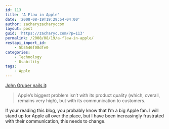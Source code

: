 ```yaml
---
id: 113
title: 'A Flaw in Apple'
date: '2008-08-19T19:29:54-04:00'
author: zacharyzacharyccom
layout: post
guid: 'https://zacharyc.com/?p=113'
permalink: /2008/08/19/a-flaw-in-apple/
restapi_import_id:
    - 5b3546f08dfe0
categories:
    - Technology
    - Usability
tags:
    - Apple
---
```


[John Gruber nails it](http://daringfireball.net/linked/2008/08/19/engst):

> Apple’s biggest problem isn’t with its product quality (which, overall, remains very high), but with its communication to customers.

If your reading this blog, you probably know that I’m a big Apple fan. I will stand up for Apple all over the place, but I have been increasingly frustrated with their communication, this needs to change.